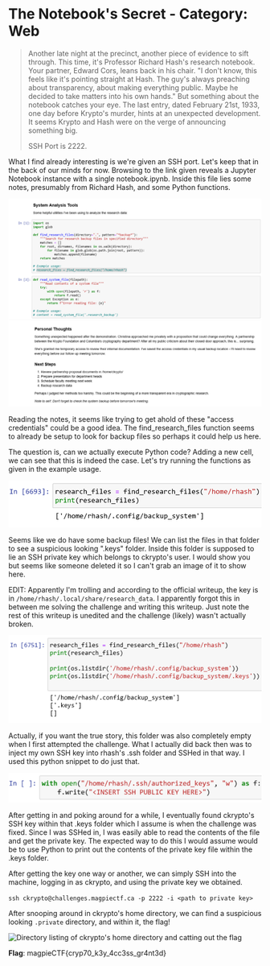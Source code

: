 # The Notebook's Secret - Category: Web

>Another late night at the precinct, another piece of evidence to sift through. This time, it's Professor Richard Hash's research notebook. Your partner, Edward Cors, leans back in his chair. "I don't know, this feels like it's pointing straight at Hash. The guy's always preaching about transparency, about making everything public. Maybe he decided to take matters into his own hands." But something about the notebook catches your eye. The last entry, dated February 21st, 1933, one day before Krypto's murder, hints at an unexpected development. It seems Krypto and Hash were on the verge of announcing something big.
>
>SSH Port is 2222.

What I find already interesting is we're given an SSH port. Let's keep that in the back of our minds for now. Browsing to the link given reveals a Jupyter Notebook instance with a single notebook.ipynb. Inside this file lies some notes, presumably from Richard Hash, and some Python functions.

![Interesting Functions](img/JupyterNotebook_functions.png)
![Hash's Notes](img/JupyterNotebook_Hash_Notes.png)

Reading the notes, it seems like trying to get ahold of these "access credentials" could be a good idea. The find_research_files function seems to already be setup to look for backup files so perhaps it could help us here.

The question is, can we actually execute Python code? Adding a new cell, we can see that this is indeed the case. Let's try running the functions as given in the example usage.

![find_research_files function output](img/JupyterNotebook_find_research_files.png)

Seems like we do have some backup files! We can list the files in that folder to see a suspicious looking ".keys" folder. Inside this folder is supposed to lie an SSH private key which belongs to ckrypto's user. I would show you but seems like someone deleted it so I can't grab an image of it to show here. 

EDIT: Apparently I'm trolling and according to the official writeup, the key is in `/home/rhash/.local/share/research_data`. I apparently forgot this in between me solving the challenge and writing this writeup. Just note the rest of this writeup is unedited and the challenge (likely) wasn't actually broken.

![Directory listing of the empty backup folder](img/JupyterNotebook_sabotaged.png)

Actually, if you want the true story, this folder was also completely empty when I first attempted the challenge. What I actually did back then was to inject my own SSH key into rhash's .ssh folder and SSHed in that way. I used this python snippet to do just that. 

![Injecting my own SSH key](img/JupyterNotebook_injectSSH.png)

After getting in and poking around for a while, I eventually found ckrypto's SSH key within that .keys folder which I assume is when the challenge was fixed. Since I was SSHed in, I was easily able to read the contents of the file and get the private key. The expected way to do this I would assume would be to use Python to print out the contents of the private key file within the .keys folder.

After getting the key one way or another, we can simply SSH into the machine, logging in as ckrypto, and using the private key we obtained.

```ssh ckrypto@challenges.magpiectf.ca -p 2222 -i <path to private key>```

After snooping around in ckrypto's home directory, we can find a suspicious looking `.private` directory, and within it, the flag!

![Directory listing of ckrypto's home directory and catting out the flag](img/ssh_ckrypto.png)

**Flag**: magpieCTF{cryp70\_k3y\_4cc3ss\_gr4nt3d}
